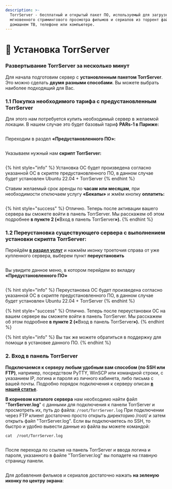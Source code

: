 ```yaml
---
description: >-
  TorrServer - бесплатный и открытый пакет ПО, используемый для загрузки и
  мгновенного стримингового просмотра фильмов и сериалов из торрент файлов на
  домашнем ТВ, телефоне или компьютере.
---
```


# 🎦 Установка TorrServer

### Развертывание TorrServer за несколько минут

Для начала подготовим сервер с **установленным пакетом TorrServer**. Это можно сделать **двумя** **разными способами**. Вы можете выбрать наиболее подходящий для Вас.

### &#x20; 1.1 Покупка необходимого тарифа с предустановленным TorrServer <a href="#id-1.1-pokupka-neobkhodimogo-tarifa-s-predustanovlennym-torrserver" id="id-1.1-pokupka-neobkhodimogo-tarifa-s-predustanovlennym-torrserver"></a>



Для этого нам потребуется купить необходимый сервер в желаемой локации. В нашем случае это будет базовый тариф **PARs-1 в Париже:**

<figure><img src="../.gitbook/assets/image.png" alt=""><figcaption></figcaption></figure>

Переходим в раздел **«Предустановленного ПО»:**

<figure><img src="../.gitbook/assets/image (1).png" alt=""><figcaption></figcaption></figure>

Указываем нужный нам **скрипт TorrServer:**

<figure><img src="../.gitbook/assets/image (2).png" alt=""><figcaption></figcaption></figure>

{% hint style="info" %}
Установка ОС будет произведена согласно указанной ОС в скрипте предустановленного ПО, в данном случае будет установлен Ubuntu 22.04 + TorrServer
{% endhint %}

Ставим желаемый срок аренды по **часам или месяцам**, при необходимости отключаем услугу **«Бекапы»** и жмём кнопку **оплатить:**

<figure><img src="../.gitbook/assets/image (3).png" alt=""><figcaption></figcaption></figure>

{% hint style="success" %}
Отлично. Теперь после активации вашего сервера вы сможете войти в панель TorrServer. Мы расскажем об этом подробнее **в пункте 2 («**&#x412;ход в панель TorrServe&#x72;**»).**
{% endhint %}

### 1.2 Переустановка существующего сервера с выполнением установки скрипта TorrServer:

Перейдём [**в раздел услуг**](https://my.aeza.net/services) и нажмём иконку троеточия справа от уже купленного сервера, выберем пункт **переустановить**

<figure><img src="../.gitbook/assets/image (4).png" alt=""><figcaption></figcaption></figure>

Вы увидите данное меню, в котором перейдем во вкладку **«Предустановленного ПО»**

<figure><img src="../.gitbook/assets/image (5).png" alt=""><figcaption></figcaption></figure>

{% hint style="info" %}
Переустановка ОС будет произведена согласно указанной ОС в скрипте предустановленного ПО, в данном случае будет установлен Ubuntu 22.04 + TorrServer
{% endhint %}

{% hint style="success" %}
Отлично. Теперь после переустановки ОС на вашем сервере вы сможете войти в панель TorrServer. Мы расскажем об этом подробнее **в пункте 2 («**&#x412;ход в панель TorrServe&#x72;**»).**
{% endhint %}

{% hint style="info" %}
Вы так же можете обратиться в поддержку для помощи в установке данного ПО.
{% endhint %}

### 2. Вход в панель TorrServer

**Подключаемся к серверу любым удобным вам способом (по SSH или FTP)**, например, посредством PyTTY, WinSCP или командной строки, с указанием IP, логина и пароля из личного кабинета, либо письма с вашей почты. Подробно порядок подключения к серверу описан [**в нашей статье**](https://wiki.aeza.net/instrukcii-dlya-novichkov-windows-linux/kak-podklyuchitsya-po-ssh-i-sftp).

**В корневом каталоге сервера** нам необходимо найти файл "**TorrServer.log**" с данными для подключения к панели TorrServer и просмотреть их, путь до файла: `/root/TorrServer.log` При подключении через FTP клиент достаточно просто открыть директорию /root/ и затем открыть файл "TorrServer.log". Если вы подключаетесь по SSH, то быстро и удобно вывести данные из файла вы можете командой:

```
cat  /root/TorrServer.log
```

<figure><img src="../.gitbook/assets/image (6).png" alt=""><figcaption></figcaption></figure>

После перехода по ссылке на панель TorrServer и ввода логина и пароля, указанного в файле "TorrServer.log" вы попадете на главную страницу панели.

<figure><img src="../.gitbook/assets/image (7).png" alt=""><figcaption></figcaption></figure>

Для добавления фильмов и сериалов достаточно нажать **на зеленую иконку по центру экрана**:

<figure><img src="../.gitbook/assets/image (8).png" alt=""><figcaption></figcaption></figure>

